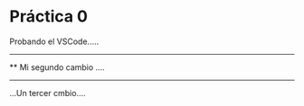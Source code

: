  # Práctica 0

Probando el VSCode.....

***************
** Mi segundo cambio ....
******************

...Un tercer cmbio....

